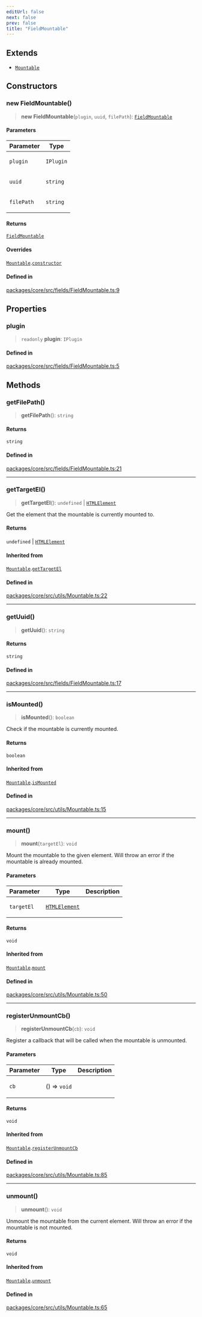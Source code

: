 ```yaml
---
editUrl: false
next: false
prev: false
title: "FieldMountable"
---
```


## Extends

- [`Mountable`](/obsidian-meta-bind-plugin-docs/api/classes/mountable/)

## Constructors

### new FieldMountable()

> **new FieldMountable**(`plugin`, `uuid`, `filePath`): [`FieldMountable`](/obsidian-meta-bind-plugin-docs/api/classes/fieldmountable/)

#### Parameters

<table>
<thead>
<tr>
<th>Parameter</th>
<th>Type</th>
</tr>
</thead>
<tbody>
<tr>
<td>

`plugin`

</td>
<td>

`IPlugin`

</td>
</tr>
<tr>
<td>

`uuid`

</td>
<td>

`string`

</td>
</tr>
<tr>
<td>

`filePath`

</td>
<td>

`string`

</td>
</tr>
</tbody>
</table>

#### Returns

[`FieldMountable`](/obsidian-meta-bind-plugin-docs/api/classes/fieldmountable/)

#### Overrides

[`Mountable`](/obsidian-meta-bind-plugin-docs/api/classes/mountable/).[`constructor`](/obsidian-meta-bind-plugin-docs/api/classes/mountable/#constructors)

#### Defined in

[packages/core/src/fields/FieldMountable.ts:9](https://github.com/mProjectsCode/obsidian-meta-bind-plugin/blob/4b16a75fb63dfdb34e3ccf2756a324a84dd8fd85/packages/core/src/fields/FieldMountable.ts#L9)

## Properties

### plugin

> `readonly` **plugin**: `IPlugin`

#### Defined in

[packages/core/src/fields/FieldMountable.ts:5](https://github.com/mProjectsCode/obsidian-meta-bind-plugin/blob/4b16a75fb63dfdb34e3ccf2756a324a84dd8fd85/packages/core/src/fields/FieldMountable.ts#L5)

## Methods

### getFilePath()

> **getFilePath**(): `string`

#### Returns

`string`

#### Defined in

[packages/core/src/fields/FieldMountable.ts:21](https://github.com/mProjectsCode/obsidian-meta-bind-plugin/blob/4b16a75fb63dfdb34e3ccf2756a324a84dd8fd85/packages/core/src/fields/FieldMountable.ts#L21)

***

### getTargetEl()

> **getTargetEl**(): `undefined` \| [`HTMLElement`](https://developer.mozilla.org/docs/Web/API/HTMLElement)

Get the element that the mountable is currently mounted to.

#### Returns

`undefined` \| [`HTMLElement`](https://developer.mozilla.org/docs/Web/API/HTMLElement)

#### Inherited from

[`Mountable`](/obsidian-meta-bind-plugin-docs/api/classes/mountable/).[`getTargetEl`](/obsidian-meta-bind-plugin-docs/api/classes/mountable/#gettargetel)

#### Defined in

[packages/core/src/utils/Mountable.ts:22](https://github.com/mProjectsCode/obsidian-meta-bind-plugin/blob/4b16a75fb63dfdb34e3ccf2756a324a84dd8fd85/packages/core/src/utils/Mountable.ts#L22)

***

### getUuid()

> **getUuid**(): `string`

#### Returns

`string`

#### Defined in

[packages/core/src/fields/FieldMountable.ts:17](https://github.com/mProjectsCode/obsidian-meta-bind-plugin/blob/4b16a75fb63dfdb34e3ccf2756a324a84dd8fd85/packages/core/src/fields/FieldMountable.ts#L17)

***

### isMounted()

> **isMounted**(): `boolean`

Check if the mountable is currently mounted.

#### Returns

`boolean`

#### Inherited from

[`Mountable`](/obsidian-meta-bind-plugin-docs/api/classes/mountable/).[`isMounted`](/obsidian-meta-bind-plugin-docs/api/classes/mountable/#ismounted)

#### Defined in

[packages/core/src/utils/Mountable.ts:15](https://github.com/mProjectsCode/obsidian-meta-bind-plugin/blob/4b16a75fb63dfdb34e3ccf2756a324a84dd8fd85/packages/core/src/utils/Mountable.ts#L15)

***

### mount()

> **mount**(`targetEl`): `void`

Mount the mountable to the given element.
Will throw an error if the mountable is already mounted.

#### Parameters

<table>
<thead>
<tr>
<th>Parameter</th>
<th>Type</th>
<th>Description</th>
</tr>
</thead>
<tbody>
<tr>
<td>

`targetEl`

</td>
<td>

[`HTMLElement`](https://developer.mozilla.org/docs/Web/API/HTMLElement)

</td>
<td>

</td>
</tr>
</tbody>
</table>

#### Returns

`void`

#### Inherited from

[`Mountable`](/obsidian-meta-bind-plugin-docs/api/classes/mountable/).[`mount`](/obsidian-meta-bind-plugin-docs/api/classes/mountable/#mount)

#### Defined in

[packages/core/src/utils/Mountable.ts:50](https://github.com/mProjectsCode/obsidian-meta-bind-plugin/blob/4b16a75fb63dfdb34e3ccf2756a324a84dd8fd85/packages/core/src/utils/Mountable.ts#L50)

***

### registerUnmountCb()

> **registerUnmountCb**(`cb`): `void`

Register a callback that will be called when the mountable is unmounted.

#### Parameters

<table>
<thead>
<tr>
<th>Parameter</th>
<th>Type</th>
<th>Description</th>
</tr>
</thead>
<tbody>
<tr>
<td>

`cb`

</td>
<td>

() => `void`

</td>
<td>

</td>
</tr>
</tbody>
</table>

#### Returns

`void`

#### Inherited from

[`Mountable`](/obsidian-meta-bind-plugin-docs/api/classes/mountable/).[`registerUnmountCb`](/obsidian-meta-bind-plugin-docs/api/classes/mountable/#registerunmountcb)

#### Defined in

[packages/core/src/utils/Mountable.ts:85](https://github.com/mProjectsCode/obsidian-meta-bind-plugin/blob/4b16a75fb63dfdb34e3ccf2756a324a84dd8fd85/packages/core/src/utils/Mountable.ts#L85)

***

### unmount()

> **unmount**(): `void`

Unmount the mountable from the current element.
Will throw an error if the mountable is not mounted.

#### Returns

`void`

#### Inherited from

[`Mountable`](/obsidian-meta-bind-plugin-docs/api/classes/mountable/).[`unmount`](/obsidian-meta-bind-plugin-docs/api/classes/mountable/#unmount)

#### Defined in

[packages/core/src/utils/Mountable.ts:65](https://github.com/mProjectsCode/obsidian-meta-bind-plugin/blob/4b16a75fb63dfdb34e3ccf2756a324a84dd8fd85/packages/core/src/utils/Mountable.ts#L65)

